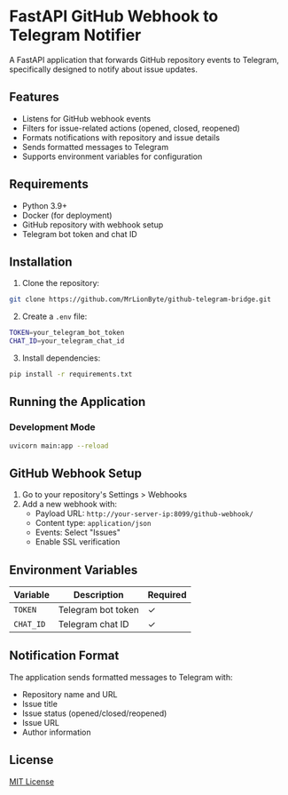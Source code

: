 # FastAPI GitHub Webhook to Telegram Notifier

A FastAPI application that forwards GitHub repository events to Telegram, specifically designed to notify about issue updates.

## Features

* Listens for GitHub webhook events
* Filters for issue-related actions (opened, closed, reopened)
* Formats notifications with repository and issue details
* Sends formatted messages to Telegram
* Supports environment variables for configuration

## Requirements

* Python 3.9+
* Docker (for deployment)
* GitHub repository with webhook setup
* Telegram bot token and chat ID

## Installation

1. Clone the repository:
```bash
git clone https://github.com/MrLionByte/github-telegram-bridge.git
```

2. Create a `.env` file:
```bash
TOKEN=your_telegram_bot_token
CHAT_ID=your_telegram_chat_id
```

3. Install dependencies:
```bash
pip install -r requirements.txt
```

## Running the Application

### Development Mode

```bash
uvicorn main:app --reload
```


## GitHub Webhook Setup

1. Go to your repository's Settings > Webhooks
2. Add a new webhook with:
   - Payload URL: `http://your-server-ip:8099/github-webhook/`
   - Content type: `application/json`
   - Events: Select "Issues"
   - Enable SSL verification

## Environment Variables

| Variable | Description | Required |
| --- | --- | --- |
| `TOKEN` | Telegram bot token | ✓ |
| `CHAT_ID` | Telegram chat ID | ✓ |

## Notification Format

The application sends formatted messages to Telegram with:
- Repository name and URL
- Issue title
- Issue status (opened/closed/reopened)
- Issue URL
- Author information


## License

[MIT License](https://opensource.org/licenses/MIT)